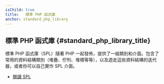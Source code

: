 ```yaml
---
isChild: true
title:   標準 PHP 函式庫
anchor: standard_php_library
---
```


## 標準 PHP 函式庫 {#standard_php_library_title}

標準 PHP 函式庫（SPL）隨著 PHP 一起發佈，提供了一組類別和介面。包含了常用的資料結構類別（堆疊、佇列、堆積等等），以及遊走這些資料結構的迭代器，或者你可以自己實作 SPL 介面。

* [閱讀 SPL][spl]

[spl]: http://php.net/manual/en/book.spl.php 
